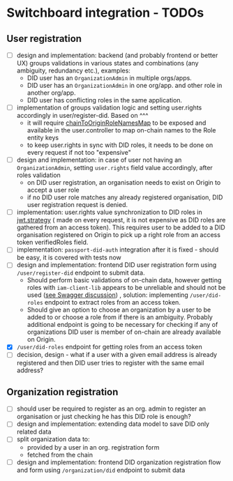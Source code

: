 # Switchboard integration - TODOs

## User registration

-   [ ] design and implementation: backend (and probably frontend or better UX) groups validations in various states and
        combinations (any ambiguity, redundancy etc.), examples:
    -   DID user has an `OrganizationAdmin` in multiple orgs/apps.
    -   DID user has an `OrganizationAdmin` in one org/app. and other role in another org/app.
    -   DID user has conflicting roles in the same application.
-   [ ] implementation of groups validation logic and setting user.rights accordingly in user/register-did. Based on ^^^
    -   it will
        require [chainToOriginRoleNamesMap](https://github.com/energywebfoundation/origin/blob/06c9a32842786441da924b3cd7392b4002fd10c7/packages/origin-backend/src/auth/jwt.strategy.ts#L10)
        to be exposed and available in the user.controller to map on-chain names to the Role entity keys
    -   to keep user.rights in sync with DID roles, it needs to be done on every request if not too "expensive"
-   [ ] design and implementation: in case of user not having an `OrganizationAdmin`, setting `user.rights` field value
        accordingly, after roles validation
    -   on DID user registration, an organisation needs to exist on Origin to accept a user role
    -   if no DID user role matches any already registered organisation, DID user registration request is denied.
-   [ ] implementation: user.rights value synchronization to DID roles
        in [jwt.strategy](https://github.com/energywebfoundation/origin/blob/06c9a32842786441da924b3cd7392b4002fd10c7/packages/origin-backend/src/auth/jwt.strategy.ts#L52) (
        made on every request, it is not expensive as DID roles are gathered from an access token). This requires user to be
        added to a DID organisation registered on Origin to pick up a right role from an access token verifiedRoles field.
-   [ ] implementation: `passport-did-auth` integration after it is fixed - should be easy, it is covered with tests now
-   [ ] design and implementation: frontend DID user registration form using `/user/register-did` endpoint to submit data.
    -   Should perform basic validations of on-chain data, however getting roles with `iam-client-lib` appears to be
        unreliable and should not be
        used ([see Swagger discussion](https://energywebfoundation.slack.com/archives/C01JHHRPFD0/p1623692435011600?thread_ts=1623667221.006000&cid=C01JHHRPFD0))
        , solution: implementing `/user/did-roles` endpoint to extract roles from an access token.
    -   Should give an option to choose an organization by a user to be added to or choose a role from if there is an
        ambiguity. Probably additional endpoint is going to be necessary for checking if any of organizations DID user is
        member of on-chain are already available on Origin.
-   [x] `/user/did-roles` endpoint for getting roles from an access token
-   [ ] decision, design - what if a user with a given email address is already registered and then DID user tries to
        register with the same email address?

## Organization registration

-   [ ] should user be required to register as an org. admin to register an organisation or just checking he has this DID
        role is enough?
-   [ ] design and implementation: extending data model to save DID only related data
-   [ ] split organization data to:
    -   provided by a user in an org. registration form
    -   fetched from the chain
-   [ ] design and implementation: frontend DID organization registration flow and form using `/organization/did` endpoint
        to submit data
